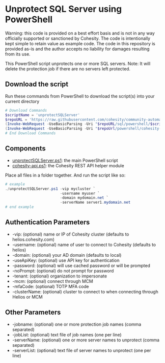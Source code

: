 # Unprotect SQL Server using PowerShell

Warning: this code is provided on a best effort basis and is not in any way officially supported or sanctioned by Cohesity. The code is intentionally kept simple to retain value as example code. The code in this repository is provided as-is and the author accepts no liability for damages resulting from its use.

This PowerShell script unprotects one or more SQL servers. Note: It will delete the protection job if there are no servers left protected.

## Download the script

Run these commands from PowerShell to download the script(s) into your current directory

```powershell
# Download Commands
$scriptName = 'unprotectSQLServer'
$repoURL = 'https://raw.githubusercontent.com/cohesity/community-automation-samples/main'
(Invoke-WebRequest -UseBasicParsing -Uri "$repoURL/sql/powershell/$scriptName/$scriptName.ps1").content | Out-File "$scriptName.ps1"; (Get-Content "$scriptName.ps1") | Set-Content "$scriptName.ps1"
(Invoke-WebRequest -UseBasicParsing -Uri "$repoUrl/powershell/cohesity-api/cohesity-api.ps1").content | Out-File cohesity-api.ps1; (Get-Content cohesity-api.ps1) | Set-Content cohesity-api.ps1
# End Download Commands
```

## Components

* [unprotectSQLServer.ps1](https://raw.githubusercontent.com/cohesity/community-automation-samples/main/sql/powershell/unprotectSQLServer/unprotectSQLServer.ps1): the main PowerShell script
* [cohesity-api.ps1](https://raw.githubusercontent.com/cohesity/community-automation-samples/main/powershell/cohesity-api/cohesity-api.ps1): the Cohesity REST API helper module

Place all files in a folder together. And run the script like so:

```powershell
# example
./unprotectSQLServer.ps1 -vip mycluster `
                         -username myuser `
                         -domain mydomain.net `
                         -serverName server1.mydomain.net
# end example
```

## Authentication Parameters

* -vip: (optional) name or IP of Cohesity cluster (defaults to helios.cohesity.com)
* -username: (optional) name of user to connect to Cohesity (defaults to helios)
* -domain: (optional) your AD domain (defaults to local)
* -useApiKey: (optional) use API key for authentication
* -password: (optional) will use cached password or will be prompted
* -noPrompt: (optional) do not prompt for password
* -tenant: (optional) organization to impersonate
* -mcm: (optional) connect through MCM
* -mfaCode: (optional) TOTP MFA code
* -clusterName: (optional) cluster to connect to when connecting through Helios or MCM

## Other Parameters

* -jobname: (optional) one or more protection job names (comma separated)
* -jobList: (optional) text file of job names (one per line)
* -serverName: (optional) one or more server names to unprotect (comma separated)
* -serverList: (optional) text file of server names to unprotect (one per line)
